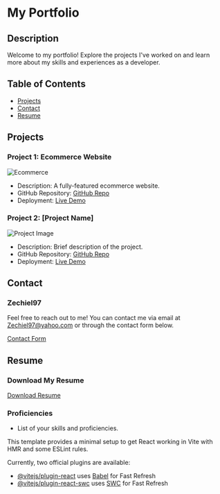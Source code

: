 # My Portfolio

## Description
Welcome to my portfolio! Explore the projects I've worked on and learn more about my skills and experiences as a developer.

## Table of Contents
- [Projects](#projects)
- [Contact](#contact)
- [Resume](#resume)

## Projects

### Project 1: Ecommerce Website
![Ecommerce](link_to_ecommerce_image)
- Description: A fully-featured ecommerce website.
- GitHub Repository: [GitHub Repo](https://github.com/yourusername/project1)
- Deployment: [Live Demo](https://example.com/project1-demo)

### Project 2: [Project Name]
![Project Image](link_to_project_image)
- Description: Brief description of the project.
- GitHub Repository: [GitHub Repo](https://github.com/yourusername/project2)
- Deployment: [Live Demo](https://example.com/project2-demo)


## Contact

### Zechiel97
Feel free to reach out to me! You can contact me via email at [Zechiel97@yahoo.com](mailto:Zechiel97@yahoo.com) or through the contact form below.

[Contact Form](#contact-form)

## Resume

### Download My Resume
[Download Resume](link_to_resume)

### Proficiencies
- List of your skills and proficiencies.

This template provides a minimal setup to get React working in Vite with HMR and some ESLint rules.

Currently, two official plugins are available:

- [@vitejs/plugin-react](https://github.com/vitejs/vite-plugin-react/blob/main/packages/plugin-react/README.md) uses [Babel](https://babeljs.io/) for Fast Refresh
- [@vitejs/plugin-react-swc](https://github.com/vitejs/vite-plugin-react-swc) uses [SWC](https://swc.rs/) for Fast Refresh

